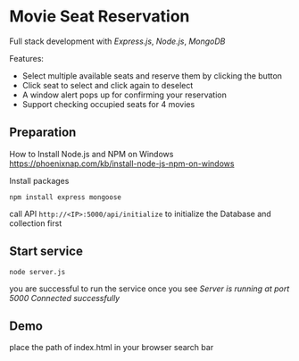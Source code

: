 # Movie Seat Reservation

Full stack development with *Express.js*, *Node.js*, *MongoDB*

Features:
- Select multiple available seats and reserve them by clicking the button
- Click seat to select and click again to deselect
- A window alert pops up for confirming your reservation
- Support checking occupied seats for 4 movies 


## Preparation
How to Install Node.js and NPM on Windows
https://phoenixnap.com/kb/install-node-js-npm-on-windows

Install packages
```
npm install express mongoose
```

call API ```http://<IP>:5000/api/initialize``` to initialize the Database and collection first


## Start service
```
node server.js
```
you are successful to run the service once you see *Server is running at port 5000  Connected successfully*

## Demo
place the path of index.html in your browser search bar



